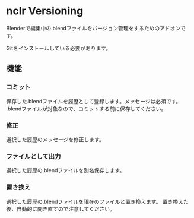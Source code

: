 # nclr Versioning

Blenderで編集中の.blendファイルをバージョン管理をするためのアドオンです。

Gitをインストールしている必要があります。

## 機能
### コミット
保存した.blendファイルを履歴として登録します。メッセージは必須です。
.blendファイルが対象なので、コミットする前に保存してください。

### 修正
選択した履歴のメッセージを修正します。

### ファイルとして出力
選択した履歴の.blendファイルを別名保存します。

### 置き換え
選択した履歴の.blendファイルを現在のファイルと置き換えます。
置き換えた後、自動的に開き直すので注意してください。